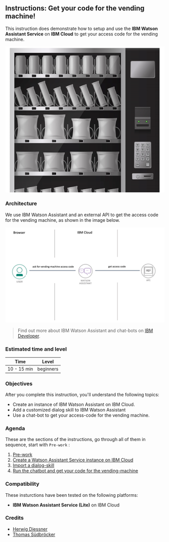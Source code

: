 ## Instructions: Get your code for the vending machine!

This instruction does demonstrate how to setup and use the **IBM Watson Assistant Service** on **IBM Cloud** to get your access code for the vending machine.

![](images/vendingmachine-image.png)

### Architecture

We use IBM Watson Assistant and an external API to get the access code for the vending machine, as shown in the image below.

![](images/vendingmachine-architecture.png)

> Find out more about IBM Watson Assistant and chat-bots on [IBM Developer](https://developer.ibm.com/technologies/artificial-intelligence/tutorials/create-your-first-assistant-powered-chatbot/).

### Estimated time and level

|  Time | Level  |
| - | - |
| 10 - 15 min | beginners |

### Objectives

After you complete this instruction, you'll understand the following topics:

* Create an instance of IBM Watson Assistant on IBM Cloud. 
* Add a customized dialog skill to IBM Watson Assistant
* Use a chat-bot to get your access-code for the vending machine.

### Agenda

These are the sections of the instructions, go through all of them in sequence, start with `Pre-work` :

 1. [Pre-work](pre-work/README.md) 
 2. [Create a Watson Assistant Service instance on IBM Cloud](exercise-01/README.md) 
 3. [Import a dialog-skill](exercise-02/README.md) 
 4. [Run the chatbot and get your code for the vending-machine](exercise-03/README.md) 

### Compatibility

These insturctions have been tested on the following platforms:

* **IBM Watson Assistant Service (Lite)** on IBM Cloud

### Credits

* [Herwig Diessner](https://de.linkedin.com/in/herwig-diessner-24a8993)
* [Thomas Südbröcker](https://twitter.com/tsuedbroecker)



